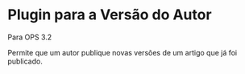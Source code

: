 # Plugin para a Versão do Autor

Para OPS 3.2

Permite que um autor publique novas versões de um artigo que já foi publicado.
